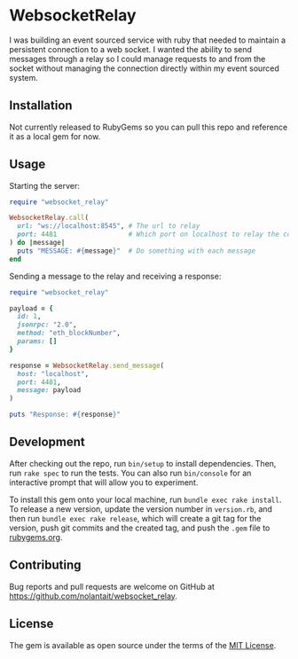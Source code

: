 # WebsocketRelay

I was building an event sourced service with ruby that needed to maintain
a persistent connection to a web socket. I wanted the ability to send messages
through a relay so I could manage requests to and from the socket without
managing the connection directly within my event sourced system.

## Installation

Not currently released to RubyGems so you can pull this repo and reference it as
a local gem for now.

## Usage

Starting the server:

```ruby
require "websocket_relay"

WebsocketRelay.call(
  url: "ws://localhost:8545", # The url to relay
  port: 4481                  # Which port on localhost to relay the connection from
) do |message|
  puts "MESSAGE: #{message}"  # Do something with each message
end
```

Sending a message to the relay and receiving a response:

```ruby
require "websocket_relay"

payload = {
  id: 1,
  jsonrpc: "2.0",
  method: "eth_blockNumber",
  params: []
}

response = WebsocketRelay.send_message(
  host: "localhost",
  port: 4481,
  message: payload
)

puts "Response: #{response}"
```

## Development

After checking out the repo, run `bin/setup` to install dependencies. Then, run
`rake spec` to run the tests. You can also run `bin/console` for an interactive
prompt that will allow you to experiment.

To install this gem onto your local machine, run `bundle exec rake install`. To
release a new version, update the version number in `version.rb`, and then run
`bundle exec rake release`, which will create a git tag for the version, push
git commits and the created tag, and push the `.gem` file to
[rubygems.org](https://rubygems.org).

## Contributing

Bug reports and pull requests are welcome on GitHub at https://github.com/nolantait/websocket_relay.

## License

The gem is available as open source under the terms of the [MIT License](https://opensource.org/licenses/MIT).
